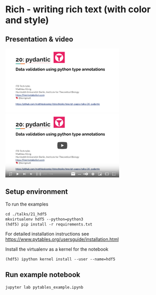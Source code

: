 # Rich - writing rich text (with color and style)
## Presentation & video  
<a href="https://docs.google.com/presentation/d/e/2PACX-1vRN4ky-CfL6kQfwRs8be41aXG6nX6SWaGDBTmRyeS-u5ihiBmwVfgn43CMEabqZnFGsfh_51VlncCLP/pub?start=false&loop=false&delayms=3000" target="_blank">
    <img src="./presentation.png" height="200"/>
</a>
  
<a href="https://youtu.be/aW4BWvoT9gQ" target="_blank">
    <img src="./video.png" height="200"/>
</a>

## Setup environment
To run the examples 
```
cd ./talks/21_hdf5
mkvirtualenv hdf5 --python=python3
(hdf5) pip install -r requirements.txt
```
For detailed installation instructions see
https://www.pytables.org/usersguide/installation.html 


Install the virtualenv as a kernel for the notebook
```
(hdf5) ipython kernel install --user --name=hdf5
```


## Run example notebook
```shell
jupyter lab pytables_example.ipynb
```
